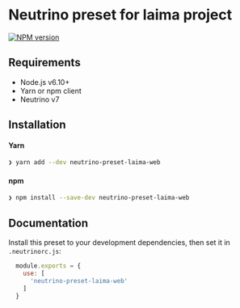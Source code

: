 # Neutrino preset for laima project
[![NPM version][npm-image]][npm-url]

## Requirements

- Node.js v6.10+
- Yarn or npm client
- Neutrino v7

## Installation

#### Yarn

```bash
❯ yarn add --dev neutrino-preset-laima-web
```

#### npm

```bash
❯ npm install --save-dev neutrino-preset-laima-web
```

## Documentation

Install this preset to your development dependencies, then set it in
`.neutrinorc.js`:

```js
  module.exports = {
    use: [
      'neutrino-preset-laima-web'
    ]
  }
```

[npm-image]: https://img.shields.io/npm/v/neutrino-preset-laima-web.svg
[npm-url]: https://npmjs.org/package/neutrino-preset-laima-web
